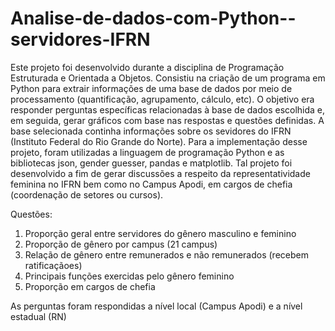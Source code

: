 # Analise-de-dados-com-Python--servidores-IFRN
Este projeto foi desenvolvido durante a disciplina de Programação Estruturada e Orientada a Objetos. Consistiu na criação de um programa em Python para extrair informações de uma base de dados por meio de processamento (quantificação, agrupamento, cálculo, etc). O objetivo era responder perguntas específicas relacionadas à base de dados escolhida e, em seguida, gerar gráficos com base nas respostas e questões definidas. A base selecionada continha informações sobre os sevidores do IFRN (Instituto Federal do Rio Grande do Norte). Para a implementação desse projeto, foram utilizadas a linguagem de programação Python e as bibliotecas json, gender guesser, pandas e matplotlib. Tal projeto foi desenvolvido a fim de gerar discussões a respeito da representatividade feminina no IFRN bem como no Campus Apodi, em cargos de chefia (coordenação de setores ou cursos).

Questões:
1. Proporção geral entre servidores do gênero masculino e feminino
2. Proporção de gênero por campus (21 campus)
3. Relação de gênero entre remunerados e não remunerados (recebem ratificaçãoes)
4. Principais funções exercidas pelo gênero feminino
5. Proporção em cargos de chefia
   
As perguntas foram respondidas a nível local (Campus Apodi) e a nível estadual (RN)
